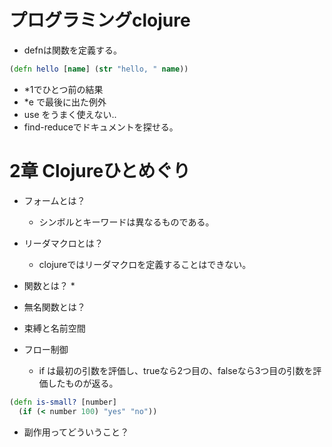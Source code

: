 # プログラミングclojure

* defnは関数を定義する。

```clojure
(defn hello [name] (str "hello, " name))
```

* *1でひとつ前の結果
* *e で最後に出た例外
* use をうまく使えない..
* find-reduceでドキュメントを探せる。

# 2章 Clojureひとめぐり

* フォームとは？
  * シンボルとキーワードは異なるものである。

* リーダマクロとは？
  * clojureではリーダマクロを定義することはできない。

* 関数とは？
  * 

* 無名関数とは？

* 束縛と名前空間

* フロー制御
  * if は最初の引数を評価し、trueなら2つ目の、falseなら3つ目の引数を評価したものが返る。
```clojure
(defn is-small? [number]
  (if (< number 100) "yes" "no"))
```
  * 副作用ってどういうこと？